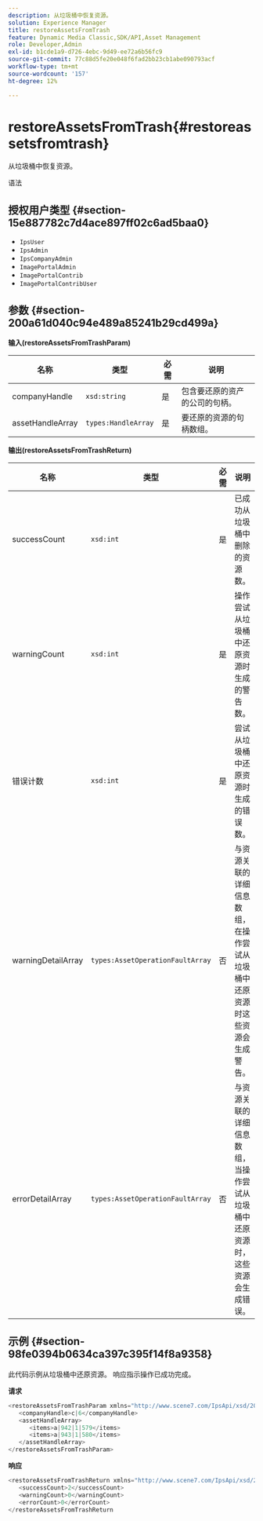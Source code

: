 ```yaml
---
description: 从垃圾桶中恢复资源。
solution: Experience Manager
title: restoreAssetsFromTrash
feature: Dynamic Media Classic,SDK/API,Asset Management
role: Developer,Admin
exl-id: b1cde1a9-d726-4ebc-9d49-ee72a6b56fc9
source-git-commit: 77c88d5fe20e048f6fad2bb23cb1abe090793acf
workflow-type: tm+mt
source-wordcount: '157'
ht-degree: 12%

---
```


# restoreAssetsFromTrash{#restoreassetsfromtrash}

从垃圾桶中恢复资源。

语法

## 授权用户类型 {#section-15e887782c7d4ace897ff02c6ad5baa0}

* `IpsUser`
* `IpsAdmin`
* `IpsCompanyAdmin`
* `ImagePortalAdmin`
* `ImagePortalContrib`
* `ImagePortalContribUser`

## 参数 {#section-200a61d040c94e489a85241b29cd499a}

**输入(restoreAssetsFromTrashParam)**

| 名称 | 类型 | 必需 | 说明 |
|---|---|---|---|
| companyHandle | `xsd:string` | 是 | 包含要还原的资产的公司的句柄。 |
| assetHandleArray | `types:HandleArray` | 是 | 要还原的资源的句柄数组。 |

**输出(restoreAssetsFromTrashReturn)**

| 名称 | 类型 | 必需 | 说明 |
|---|---|---|---|
| successCount | `xsd:int` | 是 | 已成功从垃圾桶中删除的资源数。 |
| warningCount | `xsd:int` | 是 | 操作尝试从垃圾桶中还原资源时生成的警告数。 |
| 错误计数 | `xsd:int` | 是 | 尝试从垃圾桶中还原资源时生成的错误数。 |
| warningDetailArray | `types:AssetOperationFaultArray` | 否 | 与资源关联的详细信息数组，在操作尝试从垃圾桶中还原资源时这些资源会生成警告。 |
| errorDetailArray | `types:AssetOperationFaultArray` | 否 | 与资源关联的详细信息数组，当操作尝试从垃圾桶中还原资源时，这些资源会生成错误。 |

## 示例 {#section-98fe0394b0634ca397c395f14f8a9358}

此代码示例从垃圾桶中还原资源。 响应指示操作已成功完成。

**请求**

```java
<restoreAssetsFromTrashParam xmlns="http://www.scene7.com/IpsApi/xsd/2008-01-15">
   <companyHandle>c|6</companyHandle>
   <assetHandleArray>
      <items>a|942|1|579</items>
      <items>a|943|1|580</items>
   </assetHandleArray>
</restoreAssetsFromTrashParam>
```

**响应**

```java
<restoreAssetsFromTrashReturn xmlns="http://www.scene7.com/IpsApi/xsd/2008-01-15">
   <successCount>2</successCount>
   <warningCount>0</warningCount>
   <errorCount>0</errorCount>
</restoreAssetsFromTrashReturn
```
